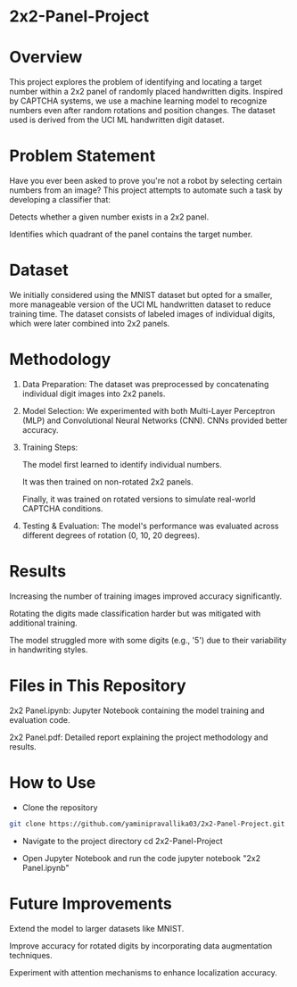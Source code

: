 # 2x2-Panel-Project


# Overview

This project explores the problem of identifying and locating a target number within a 2x2 panel of randomly placed handwritten digits. Inspired by CAPTCHA systems, we use a machine learning model to recognize numbers even after random rotations and position changes. The dataset used is derived from the UCI ML handwritten digit dataset.

# Problem Statement

Have you ever been asked to prove you're not a robot by selecting certain numbers from an image? This project attempts to automate such a task by developing a classifier that:

Detects whether a given number exists in a 2x2 panel.

Identifies which quadrant of the panel contains the target number.

# Dataset

We initially considered using the MNIST dataset but opted for a smaller, more manageable version of the UCI ML handwritten dataset to reduce training time. The dataset consists of labeled images of individual digits, which were later combined into 2x2 panels.

# Methodology

1. Data Preparation: The dataset was preprocessed by concatenating individual digit images into 2x2 panels.

2. Model Selection: We experimented with both Multi-Layer Perceptron (MLP) and Convolutional Neural Networks (CNN). CNNs provided better accuracy.

3. Training Steps:

    The model first learned to identify individual numbers.

    It was then trained on non-rotated 2x2 panels.

    Finally, it was trained on rotated versions to simulate real-world CAPTCHA conditions.

4. Testing & Evaluation: The model's performance was evaluated across different degrees of rotation (0, 10, 20 degrees).

# Results

Increasing the number of training images improved accuracy significantly.

Rotating the digits made classification harder but was mitigated with additional training.

The model struggled more with some digits (e.g., '5') due to their variability in handwriting styles.

# Files in This Repository

2x2 Panel.ipynb: Jupyter Notebook containing the model training and evaluation code.

2x2 Panel.pdf: Detailed report explaining the project methodology and results.

# How to Use

* Clone the repository

```bash
git clone https://github.com/yaminipravallika03/2x2-Panel-Project.git
```
* Navigate to the project directory
cd 2x2-Panel-Project


* Open Jupyter Notebook and run the code
jupyter notebook "2x2 Panel.ipynb"

# Future Improvements

Extend the model to larger datasets like MNIST.

Improve accuracy for rotated digits by incorporating data augmentation techniques.

Experiment with attention mechanisms to enhance localization accuracy.
